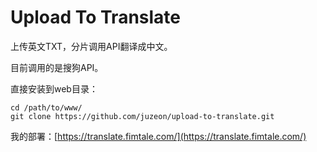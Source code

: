 # Upload To Translate
上传英文TXT，分片调用API翻译成中文。

目前调用的是搜狗API。

直接安装到web目录：

```
cd /path/to/www/
git clone https://github.com/juzeon/upload-to-translate.git
```

我的部署：[https://translate.fimtale.com/](https://translate.fimtale.com/)